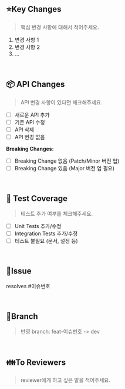 ## ⭐Key Changes
> 핵심 변경 사항에 대해서 적어주세요.
1. 변경 사항 1
2. 변경 사항 2
3. ...

<br>

## 📦 API Changes
> API 변경 사항이 있다면 체크해주세요.
- [ ] 새로운 API 추가
- [ ] 기존 API 수정
- [ ] API 삭제
- [ ] API 변경 없음

**Breaking Changes:**
- [ ] Breaking Change 없음 (Patch/Minor 버전 업)
- [ ] Breaking Change 있음 (Major 버전 업 필요)

<br>

## 🧪 Test Coverage
> 테스트 추가 여부를 체크해주세요.
- [ ] Unit Tests 추가/수정
- [ ] Integration Tests 추가/수정
- [ ] 테스트 불필요 (문서, 설정 등)

<br>

## 📌Issue
<!-- PR 머지 시 Issue를 자동으로 닫으려면 아래 형식 사용 -->
<!-- 예: resolves #7 -->

resolves #이슈번호

<br>

## 🩼Branch
> 반영 branch: feat-이슈번호 -> dev

<br>

## 👪To Reviewers
> reviewer에게 하고 싶은 말을 적어주세요.
